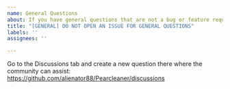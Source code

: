 ```yaml
---
name: General Questions
about: If you have general questions that are not a bug or feature request, please go to the Discussions tab and open a new question
title: "[GENERAL] DO NOT OPEN AN ISSUE FOR GENERAL QUESTIONS"
labels: ''
assignees: ''

---
```


Go to the Discussions tab and create a new question there where the community can assist:
https://github.com/alienator88/Pearcleaner/discussions
